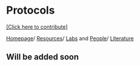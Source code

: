 # Protocols

[[Click here to contribute]](https://github.com/platynereis/platynereis.github.io/issues/new)

[Homepage](index.md)/ [Resources](resources.md)/ [Labs](labs.md) and [People](people.md)/ [Literature](literature.md)


## Will be added soon
